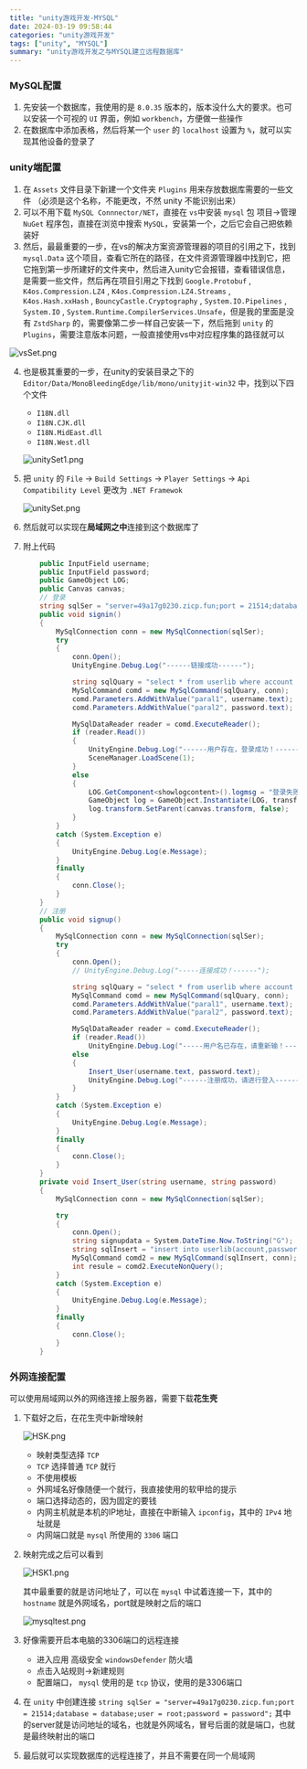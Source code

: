 ```yaml
---
title: "unity游戏开发-MYSQL"
date: 2024-03-19 09:58:44
categories: "unity游戏开发"
tags: ["unity", "MYSQL"]
summary: "unity游戏开发之与MYSQL建立远程数据库"
---
```


### MySQL配置

1. 先安装一个数据库，我使用的是 `8.0.35` 版本的，版本没什么大的要求。也可以安装一个可视的 `UI` 界面，例如 `workbench`，方便做一些操作
2. 在数据库中添加表格，然后将某一个 `user` 的 `localhost` 设置为 `%`，就可以实现其他设备的登录了

### unity端配置

1. 在 `Assets` 文件目录下新建一个文件夹 `Plugins` 用来存放数据库需要的一些文件 （必须是这个名称，不能更改，不然 unity 不能识别出来）
2. 可以不用下载 `MySQL Connnector/NET`，直接在 `vs`中安装 `mysql` 包 项目→管理 `NuGet` 程序包，直接在浏览中搜索 `MySQL`，安装第一个，之后它会自己把依赖装好
3. 然后，最最重要的一步，在vs的解决方案资源管理器的项目的引用之下，找到 `mysql.Data` 这个项目，查看它所在的路径，在文件资源管理器中找到它，把它拖到第一步所建好的文件夹中，然后进入unity它会报错，查看错误信息，是需要一些文件，然后再在项目引用之下找到 `Google.Protobuf` , `K4os.Compression.LZ4` , `K4os.Compression.LZ4.Streams` , `K4os.Hash.xxHash` , `BouncyCastle.Cryptography` , `System.IO.Pipelines` ,  `System.IO` , `System.Runtime.CompilerServices.Unsafe`，但是我的里面是没有 `ZstdSharp` 的，需要像第二步一样自己安装一下，然后拖到 `unity` 的 `Plugins`，需要注意版本问题，一般直接使用vs中对应程序集的路径就可以
    
  ![vsSet.png](./vsSet.png)
  
4. 也是极其重要的一步，在unity的安装目录之下的 `Editor/Data/MonoBleedingEdge/lib/mono/unityjit-win32` 中，找到以下四个文件
    - `I18N.dll`
    - `I18N.CJK.dll`
    - `I18N.MidEast.dll`
    - `I18N.West.dll`
    
    ![unitySet1.png](./unitySet1.png)
    
5. 把 `unity` 的 `File` → `Build Settings` → `Player Settings` → `Api Compatibility Level` 更改为 `.NET Framewok`
    
    ![unitySet.png](./unitySet.png)
    
6. 然后就可以实现在**局域网之中**连接到这个数据库了
7. 附上代码
    
    ```csharp
        public InputField username;
        public InputField password;
        public GameObject LOG;
        public Canvas canvas;
        // 登录
        string sqlSer = "server=49a17g0230.zicp.fun;port = 21514;database = dragondata;user = root;password = Beloved@25177";
        public void signin()
        {
            MySqlConnection conn = new MySqlConnection(sqlSer);
            try
            {
                conn.Open();
                UnityEngine.Debug.Log("------链接成功------");
    
                string sqlQuary = "select * from userlib where account = @paral1 and password = @paral2";
                MySqlCommand comd = new MySqlCommand(sqlQuary, conn);
                comd.Parameters.AddWithValue("paral1", username.text);
                comd.Parameters.AddWithValue("paral2", password.text);
    
                MySqlDataReader reader = comd.ExecuteReader();
                if (reader.Read())
                {
                    UnityEngine.Debug.Log("------用户存在，登录成功！------");
                    SceneManager.LoadScene(1);
                }
                else
                {
                    LOG.GetComponent<showlogcontent>().logmsg = "登录失败，用户不存在";
                    GameObject log = GameObject.Instantiate(LOG, transform.position, Quaternion.Euler(0, 0, 0));
                    log.transform.SetParent(canvas.transform, false);
                }
            }
            catch (System.Exception e)
            {
                UnityEngine.Debug.Log(e.Message);
            }
            finally
            {
                conn.Close();
            }
        }
        // 注册
        public void signup()
        {
            MySqlConnection conn = new MySqlConnection(sqlSer);
            try
            {
                conn.Open();
                // UnityEngine.Debug.Log("-----连接成功！------");
    
                string sqlQuary = "select * from userlib where account = @paral1 and password = @paral2";
                MySqlCommand comd = new MySqlCommand(sqlQuary, conn);
                comd.Parameters.AddWithValue("paral1", username.text);
                comd.Parameters.AddWithValue("paral2", password.text);
    
                MySqlDataReader reader = comd.ExecuteReader();
                if (reader.Read())
                    UnityEngine.Debug.Log("-----用户名已存在，请重新输！------");
                else
                {
                    Insert_User(username.text, password.text);
                    UnityEngine.Debug.Log("------注册成功，请进行登入------");
                }
            }
            catch (System.Exception e)
            {
                UnityEngine.Debug.Log(e.Message);
            }
            finally
            {
                conn.Close();
            }
        }
        private void Insert_User(string username, string password)
        {
            MySqlConnection conn = new MySqlConnection(sqlSer);
    
            try
            {
                conn.Open();
                string signupdata = System.DateTime.Now.ToString("G");
                string sqlInsert = "insert into userlib(account,password,signupdata) values('" + username + "','" + password + "','" + signupdata + "')";
                MySqlCommand comd2 = new MySqlCommand(sqlInsert, conn);
                int resule = comd2.ExecuteNonQuery();
            }
            catch (System.Exception e)
            {
                UnityEngine.Debug.Log(e.Message);
            }
            finally
            {
                conn.Close();
            }
        }
    ```
    

### 外网连接配置

可以使用局域网以外的网络连接上服务器，需要下载**花生壳**

1. 下载好之后，在花生壳中新增映射
    
    ![HSK.png](./HSK.png)
    
    - 映射类型选择 `TCP`
    - `TCP` 选择普通 `TCP` 就行
    - 不使用模板
    - 外网域名好像随便一个就行，我直接使用的软甲给的提示
    - 端口选择动态的，因为固定的要钱
    - 内网主机就是本机的IP地址，直接在中断输入 `ipconfig`，其中的 `IPv4` 地址就是
    - 内网端口就是 `mysql` 所使用的 `3306` 端口
2. 映射完成之后可以看到
    
    ![HSK1.png](./HSK1.png)
    
    其中最重要的就是访问地址了，可以在 `mysql` 中试着连接一下，其中的 `hostname`  就是外网域名，port就是映射之后的端口
    
    ![mysqltest.png](./mysqltest.png)
    
3. 好像需要开启本电脑的3306端口的远程连接
    - 进入应用 高级安全 `windowsDefender` 防火墙
    - 点击入站规则->新建规则
    - 配置端口， `mysql` 使用的是 `tcp` 协议，使用的是3306端口
4. 在 `unity` 中创建连接
`string sqlSer = "server=49a17g0230.zicp.fun;port = 21514;database = database;user = root;password = password";`
其中的server就是访问地址的域名，也就是外网域名，冒号后面的就是端口，也就是最终映射出的端口
5. 最后就可以实现数据库的远程连接了，并且不需要在同一个局域网